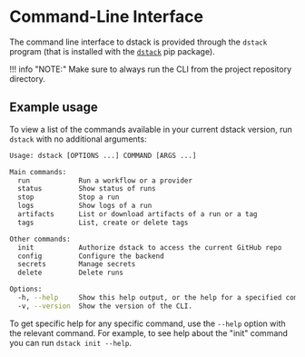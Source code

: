 # Command-Line Interface

The command line interface to dstack is provided through the `dstack` program (that is installed with the 
[`dstack`](https://pypi.org/project/dstack/) pip package).

!!! info "NOTE:"
    Make sure to always run the CLI from the project repository directory.

## Example usage

To view a list of the commands available in your current dstack version, run `dstack` with no additional arguments:

```bash
Usage: dstack [OPTIONS ...] COMMAND [ARGS ...]

Main commands:
  run            Run a workflow or a provider
  status         Show status of runs
  stop           Stop a run
  logs           Show logs of a run
  artifacts      List or download artifacts of a run or a tag
  tags           List, create or delete tags

Other commands:
  init           Authorize dstack to access the current GitHub repo
  config         Configure the backend
  secrets        Manage secrets
  delete         Delete runs

Options:
  -h, --help     Show this help output, or the help for a specified command.
  -v, --version  Show the version of the CLI.
```

To get specific help for any specific command, use the `--help` option with the relevant command. 
For example, to see help about the "init" command you can run `dstack init --help`.

[//]: # (For more detailed information, refer to each command's section of this documentation, available in the navigation )
[//]: # (section of this page.)
